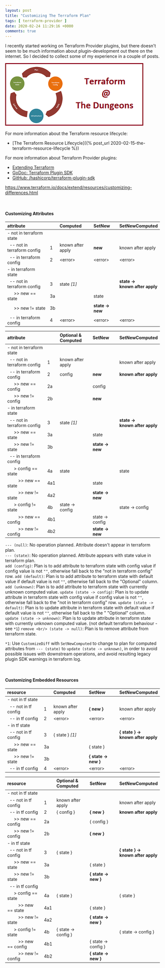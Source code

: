 ```yaml
---
layout: post
title: "Customizing The Terraform Plan"
tags: [ terraform-provider ]
date: 2020-02-24 11:29:16 +0000
comments: true
---
```


I recently started working on Terraform Provider plugins, but there doesn't seem to be much information about plugin-development out there on the internet.  So I decided to collect some of my experience in a couple of posts.

![refresh-plan-apply.png](/assets/images/refresh-plan-apply-small.png)

For more information about the Terraform resource lifecycle:

- [The Terraform Resource Lifecycle]({% post_url 2020-02-15-the-terraform-resource-lifecycle %})

For more information about Terraform Provider plugins:
- [Extending Terraform](https://www.terraform.io/docs/extend/index.html)
- [GoDoc: Terraform Plugin SDK](https://godoc.org/github.com/hashicorp/terraform-plugin-sdk/helper)
- [GitHub: /hashicorp/terraform-plugin-sdk](https://github.com/hashicorp/terraform-plugin-sdk)


https://www.terraform.io/docs/extend/resources/customizing-differences.html



<br/>

#### Customizing Attributes

attribute                                  | &nbsp; | Computed          | SetNew           | SetNewComputed
:------------------------------------------|--------|:------------------|:-----------------|:-------------------------------
             - not in terraform state      | &nbsp; |             &nbsp;|            &nbsp;|                          &nbsp;
 &nbsp;         -- not in terraform config | 1      | known after apply | **new**          | known after apply
 &nbsp;         -- in terraform config     | 2      | &lt;error&gt;     | &lt;error&gt;    | &lt;error&gt;
             - in terraform state          | &nbsp; |             &nbsp;|            &nbsp;|                          &nbsp;
 &nbsp;         -- not in terraform config | 3      | state *[1]*       |            &nbsp;| **state -><br/>known after apply**
 &nbsp;&emsp;      >> new == state         | 3a     |             &nbsp;| state            |                          &nbsp;
 &nbsp;&emsp;      >> new != state         | 3b     |             &nbsp;| **state -> new** |                          &nbsp;
 &nbsp;         -- in terraform config     | 4      | &lt;error&gt;     | &lt;error&gt;    | &lt;error&gt; 

attribute                                        | &nbsp; | Optional &<br/>Computed | SetNew           | SetNewComputed
:------------------------------------------------|--------|:------------------------|:-----------------|:-------------------------------
                    - not in terraform state     | &nbsp; |                   &nbsp;|            &nbsp;|                          &nbsp; 
 &nbsp;               -- not in terraform config | 1      | known after apply       |            &nbsp;| known after apply
 &nbsp;               -- in terraform config     | 2      | config                  | **new**          | **known after apply**            
 &nbsp;&emsp;            >> new == config        | 2a     |                   &nbsp;| config           |                          &nbsp;
 &nbsp;&emsp;            >> new != config        | 2b     |                   &nbsp;| **new**          |                          &nbsp;
                    - in terraform state         | &nbsp; |                   &nbsp;|            &nbsp;|                          &nbsp; 
 &nbsp;               -- not in terraform config | 3      | state *[1]*             |            &nbsp;| **state -><br/>known after apply**
 &nbsp;&emsp;            >> new == state         | 3a     |                   &nbsp;| state            |                          &nbsp;
 &nbsp;&emsp;            >> new != state         | 3b     |                   &nbsp;| **state -> new** |                          &nbsp;
 &nbsp;               -- in terraform config     | &nbsp; |                   &nbsp;|            &nbsp;|                          &nbsp;
 &nbsp;&emsp;            > config == state       | 4a     | state                   |            &nbsp;| state
 &nbsp;&emsp;&emsp;        >> new == state       | 4a1    |                   &nbsp;| state            |                          &nbsp;
 &nbsp;&emsp;&emsp;        >> new != state       | 4a2    |                   &nbsp;| **state -> new** |                          &nbsp;
 &nbsp;&emsp;            > config != state       | 4b     | state -> config         |            &nbsp;| state -> config      
 &nbsp;&emsp;&emsp;        >> new == config      | 4b1    |                   &nbsp;| state -> config  |                          &nbsp;
 &nbsp;&emsp;&emsp;        >> new != config      | 4b2    |                   &nbsp;| **state -> new** |                          &nbsp;


`--- (null)`: No operation planned.  Attribute doesn't appear in terraform plan.  
`--- (state)`: No operation planned.  Attribute appears with state value in terraform plan.  
`add (config)`: Plan is to add attribute to terraform state with config value if config value is not `""`, otherwise fall back to the "not in terraform config" row.
`add (default)`: Plan is to add attribute to terraform state with default value if default value is not `""`, otherwise fall back to the "Optional" column.
`add (unknown)`: Plan is to add attribute to terraform state with currently unknown computed value.
`update (state -> config)`: Plan is to update attribute in terraform state with config value if config value is not `""`, otherwise fall back to the "not in terraform config" row.
`update (state -> default)`: Plan is to update attribute in terraform state with default value if default value is not `""`, otherwise fall back to the " "Optional" column.
`update (state -> unknown)`: Plan is to update attribute in terraform state with currently unknown computed value.  (not default terraform behaviour - see `*1`)
`remove <br/> (state -> null)`: Plan is to remove attribute from terraform state.

`*1`: Use `CustomizeDiff` with `SetNewComputed` to change to plan for computed attributes from `--- (state)` to `update (state -> unknown)`, in order to avoid possible issues with downstream operations, and avoid resulting legacy plugin SDK warnings in terraform log.

<br/>

#### Customizing Embedded Resources

resource                            | &nbsp; | Computed          | SetNew               | SetNewComputed
:-----------------------------------|--------|:------------------|:---------------------|:-------------------------------
             - not in tf state      | &nbsp; |             &nbsp;|                &nbsp;|                          &nbsp;
 &nbsp;         -- not in tf config | 1      | known after apply | **{ new }**          | known after apply
 &nbsp;         -- in tf config     | 2      | &lt;error&gt;     | &lt;error&gt;        | &lt;error&gt;
             - in tf state          | &nbsp; |             &nbsp;|                &nbsp;|                          &nbsp;
 &nbsp;         -- not in tf config | 3      | { state } *[1]*   |                &nbsp;| **{ state } -><br/>known after apply**
 &nbsp;&emsp;      >> new == state  | 3a     |             &nbsp;| { state }            |                          &nbsp;
 &nbsp;&emsp;      >> new != state  | 3b     |             &nbsp;| **{ state -> new }** |                          &nbsp;
 &nbsp;         -- in tf config     | 4      | &lt;error&gt;     | &lt;error&gt;        | &lt;error&gt; 

resource                                    | &nbsp; | Optional &<br/>Computed     | SetNew               | SetNewComputed
:-------------------------------------------|--------|:----------------------------|:---------------------|:-------------------------------
                    - not in tf state       | &nbsp; |                       &nbsp;|                &nbsp;|                          &nbsp; 
 &nbsp;               -- not in tf config   | 1      | known after apply           |                &nbsp;| known after apply
 &nbsp;               -- in tf config       | 2      | { config }                  | **{ new }**          | **known after apply**            
 &nbsp;&emsp;            >> new == config   | 2a     |                       &nbsp;| { config }           |                          &nbsp;
 &nbsp;&emsp;            >> new != config   | 2b     |                       &nbsp;| **{ new }**          |                          &nbsp;
                    - in tf state           | &nbsp; |                       &nbsp;|                &nbsp;|                          &nbsp; 
 &nbsp;               -- not in tf config   | 3      | { state }                   |                &nbsp;| **{ state } -><br/>known after apply**
 &nbsp;&emsp;            >> new == state    | 3a     |                       &nbsp;| { state }            |                          &nbsp;
 &nbsp;&emsp;            >> new != state    | 3b     |                       &nbsp;| **{ state -> new }** |                          &nbsp;
 &nbsp;               -- in tf config       | &nbsp; |                       &nbsp;|                &nbsp;|                          &nbsp;
 &nbsp;&emsp;            > config == state  | 4a     | { state }                   |                &nbsp;| { state }
 &nbsp;&emsp;&emsp;        >> new == state  | 4a1    |                       &nbsp;| { state }            |                          &nbsp;
 &nbsp;&emsp;&emsp;        >> new != state  | 4a2    |                       &nbsp;| **{ state -> new }** |                          &nbsp;
 &nbsp;&emsp;            > config != state  | 4b     | { state -> config }         |                &nbsp;| { state -> config }      
 &nbsp;&emsp;&emsp;        >> new == config | 4b1    |                       &nbsp;| { state -> config }  |                          &nbsp;
 &nbsp;&emsp;&emsp;        >> new != config | 4b2    |                       &nbsp;| **{ state -> new }** |                          &nbsp;

<br/>

